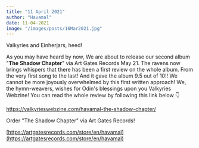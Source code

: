 ```yaml
---
title: "11 April 2021"
author: "Havamal"
date: 11-04-2021
image: "/images/posts/16Mar2021.jpg"
---
```


Valkyries and Einherjars, heed!

As you may have heard by now, We are about to release our second album "**The Shadow Chapter**" via Art Gates Records May 21.
The ravens now brings whispers that there has been a first review on the whole album. From the very first song to the last!
And it gave the album 9.5 out of 10!!
We cannot be more joyously overwhelmed by this first written approach!
We, the hymn-weavers, wishes for Odin's blessings upon you Valkyries Webzine!
You can read the whole review by following this link below 👇

[https://valkyrieswebzine.com/havamal-the-shadow-chapter/ ](https://valkyrieswebzine.com/havamal-the-shadow-chapter/)


Order "The Shadow Chapter" via Art Gates Records!

[https://artgatesrecords.com/store/en/havamal](https://artgatesrecords.com/store/en/havamal)